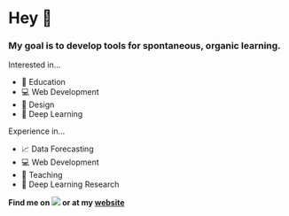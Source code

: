 # Hey 👋
### My goal is to develop tools for spontaneous, organic learning.

Interested in...
- 🌱 Education
- 💻 Web Development
- 🎨 Design
- 🧠 Deep Learning

Experience in...
- 📈 Data Forecasting
- 💻 Web Development
- 🍎 Teaching
- 🔬 Deep Learning Research

**Find me on [<img src="http://i.imgur.com/wWzX9uB.png">](https://twitter.com/gregrolwes) or at my [website](https://gregrolwes.com)**
